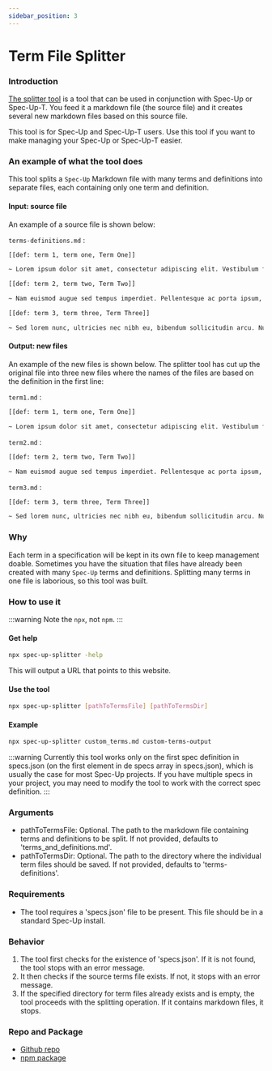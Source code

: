 ```yaml
---
sidebar_position: 3
---
```


# Term File Splitter


### Introduction

[The splitter tool](https://github.com/blockchainbird/spec-up-splitter) is a tool that can be used in conjunction with Spec-Up or Spec-Up-T. You feed it a markdown file (the source file) and it creates several new markdown files based on this source file.

This tool is for Spec-Up and Spec-Up-T users. Use this tool if you want to make managing your Spec-Up or Spec-Up-T easier.

### An example of what the tool does

This tool splits a `Spec-Up` Markdown file with many terms and definitions into separate files, each containing only one term and definition.

#### Input: source file

An example of a source file is shown below:

`terms-definitions.md` :


```bash
[[def: term 1, term one, Term One]]

~ Lorem ipsum dolor sit amet, consectetur adipiscing elit. Vestibulum faucibus volutpat justo, sed ornare velit.

[[def: term 2, term two, Term Two]]

~ Nam euismod augue sed tempus imperdiet. Pellentesque ac porta ipsum, sed sodales leo. Suspendisse molestie est sit amet est porta, sit amet molestie dolor pharetra. Duis porta mollis sem vel aliquam. Maecenas laoreet turpis nunc, vitae mattis urna auctor ac. Donec mattis quis urna nec porta. Sed sit amet viverra ligula. Vivamus vitae sem sodales, malesuada dui sit amet, viverra lectus. Integer ullamcorper molestie ante, in blandit nunc tempus auctor.

[[def: term 3, term three, Term Three]]

~ Sed lorem nunc, ultricies nec nibh eu, bibendum sollicitudin arcu. Nullam porttitor condimentum elit ac commodo. Aenean ac augue quis arcu congue aliquam vitae in massa. Aliquam erat volutpat. Curabitur lobortis, sapien vitae mattis dignissim, risus augue iaculis risus, sed tempus sapien ex nec massa. Integer quis maximus nunc. Nunc ultrices sapien erat, at congue augue mattis sit amet. Aliquam condimentum luctus nunc, ut euismod augue commodo in.
```

#### Output: new files

An example of the new files is shown below. The splitter tool has cut up the original file into three new files where the names of the files are based on the definition in the first line:

`term1.md` :

```bash
[[def: term 1, term one, Term One]]

~ Lorem ipsum dolor sit amet, consectetur adipiscing elit. Vestibulum faucibus volutpat justo, sed ornare velit.
```


`term2.md` :

```bash
[[def: term 2, term two, Term Two]]

~ Nam euismod augue sed tempus imperdiet. Pellentesque ac porta ipsum, sed sodales leo. Suspendisse molestie est sit amet est porta, sit amet molestie dolor pharetra. Duis porta mollis sem vel aliquam. Maecenas laoreet turpis nunc, vitae mattis urna auctor ac. Donec mattis quis urna nec porta. Sed sit amet viverra ligula. Vivamus vitae sem sodales, malesuada dui sit amet, viverra lectus. Integer ullamcorper molestie ante, in blandit nunc tempus auctor.
```


`term3.md` :

```bash
[[def: term 3, term three, Term Three]]

~ Sed lorem nunc, ultricies nec nibh eu, bibendum sollicitudin arcu. Nullam porttitor condimentum elit ac commodo. Aenean ac augue quis arcu congue aliquam vitae in massa. Aliquam erat volutpat. Curabitur lobortis, sapien vitae mattis dignissim, risus augue iaculis risus, sed tempus sapien ex nec massa. Integer quis maximus nunc. Nunc ultrices sapien erat, at congue augue mattis sit amet. Aliquam condimentum luctus nunc, ut euismod augue commodo in.
```

### Why

Each term in a specification will be kept in its own file to keep management doable. Sometimes you have the situation that files have already been created with many `Spec-Up` terms and definitions. Splitting many terms in one file is laborious, so this tool was built.

### How to use it

:::warning
Note the `npx`, not `npm`.
:::

#### Get help

```bash
npx spec-up-splitter -help
```

This will output a URL that points to this website.

#### Use the tool

```bash
npx spec-up-splitter [pathToTermsFile] [pathToTermsDir]
```

#### Example

```bash
npx spec-up-splitter custom_terms.md custom-terms-output
```

:::warning
Currently this tool works only on the first spec definition in specs.json (on the first element in de specs array in specs.json), which is usually the case for most Spec-Up projects. If you have multiple specs in your project, you may need to modify the tool to work with the correct spec definition.
:::

### Arguments

- pathToTermsFile: Optional. The path to the markdown file containing terms and definitions to be split. If not provided, defaults to 'terms_and_definitions.md'.
- pathToTermsDir: Optional. The path to the directory where the individual term files should be saved. If not provided, defaults to 'terms-definitions'.

### Requirements

- The tool requires a 'specs.json' file to be present. This file should be in a standard Spec-Up install.

### Behavior

1. The tool first checks for the existence of 'specs.json'. If it is not found, the tool stops with an error message.
2. It then checks if the source terms file exists. If not, it stops with an error message.
3. If the specified directory for term files already exists and is empty, the tool proceeds with the splitting operation. If it contains markdown files, it stops.

### Repo and Package

- [Github repo](https://github.com/blockchainbird/spec-up-splitter)
- [npm package](https://www.npmjs.com/package/spec-up-splitter)

